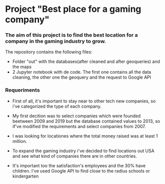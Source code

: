 # Project "Best place for a gaming company"

### The aim of this project is to find the best location for a company in the gaming industry to grow. 
The repository contains the following files:
  - Folder "out" with the databases(after cleaned and after geoqueries) and the maps
  - 2 Jupyter notebook with de code. The first one contains all the data cleaning, the other one the geoquery and the request to Google API
  
### Requeriments

- First of all, it's important to stay near to other tech new companies, so i've categorized the type of each company.

- My first decition was to select companies which were founded beetween 2009 and 2019 but the database contained values to 2013, so if've modified the requirements and select companies from 2007.

- I was looking for locationes where the total money raised was at least 1 million. 

- To expand the gaming industry i've decided to find locations out USA and see what kind of companies there are in other countries.

- It's important too the satisfaction's employees and the 30% have children. I've used Google API to find close to the radius schools or kindergarten
